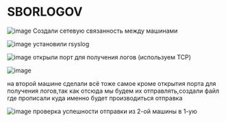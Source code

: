# SBORLOGOV

![image](https://github.com/user-attachments/assets/a49add6f-19f1-45cc-9d1b-008fae5b6c47)
Создали сетевую связанность между машинами

![image](https://github.com/user-attachments/assets/e119e78d-5168-41ca-98ed-d7bb4d6583ac)
установили rsyslog

![image](https://github.com/user-attachments/assets/88c3359c-ec7b-4e30-8c0d-c62d6ee2c458)
открыли порт для получения логов (используем TCP)


![image](https://github.com/user-attachments/assets/422065db-ce92-45a7-a7c9-aacec6a0c7a4)

на второй машине сделали всё тоже самое кроме открытия порта для получения логов,так как отсюда мы будем их отправлять,создали файл где прописали куда именно будет производиться отправка 



![image](https://github.com/user-attachments/assets/ee829ab7-52e1-4604-9154-ae6bb570cd5e)
проверка успешности отправки из 2-ой машины в 1-ую
